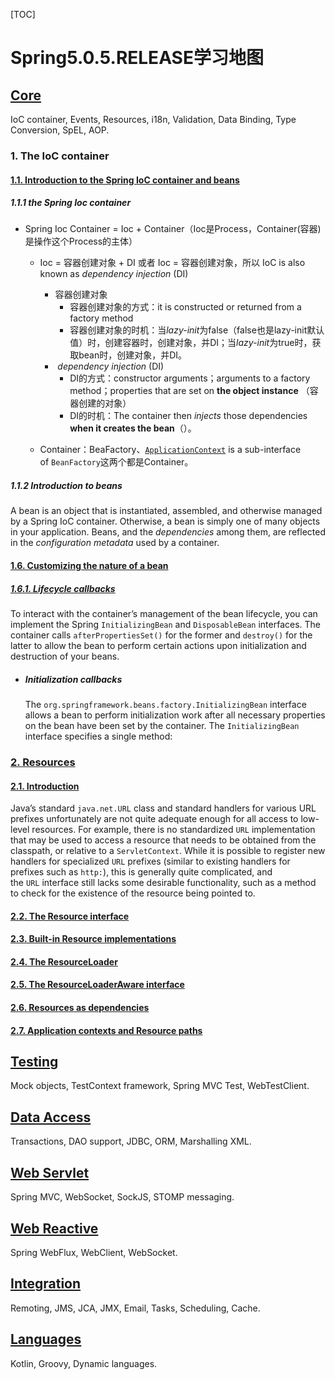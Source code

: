 [TOC]

# Spring5.0.5.RELEASE学习地图

## [Core](https://docs.spring.io/spring/docs/5.0.5.RELEASE/spring-framework-reference/core.html#spring-core)

IoC container, Events, Resources, i18n, Validation, Data Binding, Type Conversion, SpEL, AOP.

### 1. The IoC container

#### [1.1. Introduction to the Spring IoC container and beans](https://docs.spring.io/spring/docs/5.0.5.RELEASE/spring-framework-reference/core.html#beans-introduction)

##### 1.1.1 the Spring Ioc container

* Spring Ioc Container = Ioc + Container（Ioc是Process，Container(容器)是操作这个Process的主体）

  * Ioc = 容器创建对象 + DI 或者 Ioc = 容器创建对象，所以 IoC is also known as *dependency injection* (DI)
    * 容器创建对象
      * 容器创建对象的方式：it is constructed or returned from a factory method
      * 容器创建对象的时机：当*lazy-init*为false（false也是lazy-init默认值）时，创建容器时，创建对象，并DI；当*lazy-init*为true时，获取bean时，创建对象，并DI。
    *  *dependency injection* (DI)
      * DI的方式：constructor arguments；arguments to a factory method；properties that are set on **the object instance** （容器创建的对象）
      * DI的时机：The container then *injects* those dependencies **when it creates the bean**（）。

  * Container：BeaFactory、[`ApplicationContext`](https://docs.spring.io/spring-framework/docs/5.0.5.RELEASE/javadoc-api/org/springframework/context/ApplicationContext.html) is a sub-interface of `BeanFactory`这两个都是Container。

##### 1.1.2 Introduction to beans

A bean is an object that is instantiated, assembled, and otherwise managed by a Spring IoC container. Otherwise, a bean is simply one of many objects in your application. Beans, and the *dependencies* among them, are reflected in the *configuration metadata* used by a container.

####  [1.6. Customizing the nature of a bean](https://docs.spring.io/spring/docs/5.0.5.RELEASE/spring-framework-reference/core.html#beans-factory-nature)

##### [1.6.1. Lifecycle callbacks](https://docs.spring.io/spring/docs/5.0.5.RELEASE/spring-framework-reference/core.html#beans-factory-lifecycle)

To interact with the container’s management of the bean lifecycle, you can implement the Spring `InitializingBean` and `DisposableBean` interfaces. The container calls `afterPropertiesSet()` for the former and `destroy()` for the latter to allow the bean to perform certain actions upon initialization and destruction of your beans.

* ##### Initialization callbacks

  The `org.springframework.beans.factory.InitializingBean` interface allows a bean to perform initialization work after all necessary properties on the bean have been set by the container. The `InitializingBean` interface specifies a single method:

### [2. Resources](https://docs.spring.io/spring/docs/5.0.5.RELEASE/spring-framework-reference/core.html#resources)

#### [2.1. Introduction](https://docs.spring.io/spring/docs/5.0.5.RELEASE/spring-framework-reference/core.html#resources-introduction)

Java’s standard `java.net.URL` class and standard handlers for various URL prefixes unfortunately are not quite adequate enough for all access to low-level resources. For example, there is no standardized `URL` implementation that may be used to access a resource that needs to be obtained from the classpath, or relative to a `ServletContext`. While it is possible to register new handlers for specialized `URL` prefixes (similar to existing handlers for prefixes such as `http:`), this is generally quite complicated, and the `URL` interface still lacks some desirable functionality, such as a method to check for the existence of the resource being pointed to.

#### [2.2. The Resource interface](https://docs.spring.io/spring/docs/5.0.5.RELEASE/spring-framework-reference/core.html#resources-resource)

#### [2.3. Built-in Resource implementations](https://docs.spring.io/spring/docs/5.0.5.RELEASE/spring-framework-reference/core.html#resources-implementations)

#### [2.4. The ResourceLoader](https://docs.spring.io/spring/docs/5.0.5.RELEASE/spring-framework-reference/core.html#resources-resourceloader)

#### [2.5. The ResourceLoaderAware interface](https://docs.spring.io/spring/docs/5.0.5.RELEASE/spring-framework-reference/core.html#resources-resourceloaderaware)

#### [2.6. Resources as dependencies](https://docs.spring.io/spring/docs/5.0.5.RELEASE/spring-framework-reference/core.html#resources-as-dependencies)

#### [2.7. Application contexts and Resource paths](https://docs.spring.io/spring/docs/5.0.5.RELEASE/spring-framework-reference/core.html#resources-app-ctx)



##     [Testing](https://docs.spring.io/spring/docs/5.0.5.RELEASE/spring-framework-reference/testing.html#testing)

Mock objects, TestContext framework, Spring MVC Test, WebTestClient.

## [Data Access](https://docs.spring.io/spring/docs/5.0.5.RELEASE/spring-framework-reference/data-access.html#spring-data-tier)

Transactions, DAO support, JDBC, ORM, Marshalling XML.

## [Web Servlet](https://docs.spring.io/spring/docs/5.0.5.RELEASE/spring-framework-reference/web.html#spring-web)

Spring MVC, WebSocket, SockJS, STOMP messaging.

## [Web Reactive](https://docs.spring.io/spring/docs/5.0.5.RELEASE/spring-framework-reference/web-reactive.html#spring-webflux)

Spring WebFlux, WebClient, WebSocket.

## [Integration](https://docs.spring.io/spring/docs/5.0.5.RELEASE/spring-framework-reference/integration.html#spring-integration)

Remoting, JMS, JCA, JMX, Email, Tasks, Scheduling, Cache.

##                        [Languages](https://docs.spring.io/spring/docs/5.0.5.RELEASE/spring-framework-reference/languages.html#languages)

Kotlin, Groovy, Dynamic languages.


